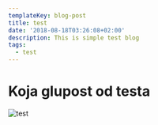 ```yaml
---
templateKey: blog-post
title: test
date: '2018-08-18T03:26:08+02:00'
description: This is simple test blog
tags:
  - test
---
```

# Koja glupost od testa

![test](/img/otkup-vozila-lazarevac-fb-cover.png)
